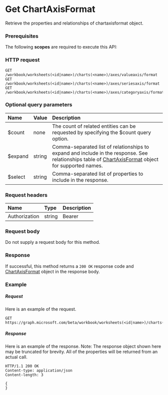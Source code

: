 # Get ChartAxisFormat

Retrieve the properties and relationships of chartaxisformat object.
### Prerequisites
The following **scopes** are required to execute this API: 
### HTTP request
<!-- { "blockType": "ignored" } -->
```http
GET /workbook/worksheets(<id|name>)/charts(<name>)/axes/valueaxis/format
GET /workbook/worksheets(<id|name>)/charts(<name>)/axes/seriesaxis/format
GET /workbook/worksheets(<id|name>)/charts(<name>)/axes/categoryaxis/format
```
### Optional query parameters
|Name|Value|Description|
|:---------------|:--------|:-------|
|$count|none|The count of related entities can be requested by specifying the $count query option.|
|$expand|string|Comma-separated list of relationships to expand and include in the response. See relationships table of [ChartAxisFormat](../resources/chartaxisformat.md) object for supported names. |
|$select|string|Comma-separated list of properties to include in the response.|

### Request headers
| Name       | Type | Description|
|:-----------|:------|:----------|
| Authorization  | string  | Bearer <code>|

### Request body
Do not supply a request body for this method.
### Response
If successful, this method returns a `200 OK` response code and [ChartAxisFormat](../resources/chartaxisformat.md) object in the response body.
### Example
##### Request
Here is an example of the request.
<!-- {
  "blockType": "request",
  "name": "get_chartaxisformat"
}-->
```http
GET https://graph.microsoft.com/beta/workbook/worksheets(<id|name>)/charts(<name>)/axes/valueaxis/format
```
##### Response
Here is an example of the response. Note: The response object shown here may be truncated for brevity. All of the properties will be returned from an actual call.
<!-- {
  "blockType": "response",
  "truncated": true,
  "@odata.type": "microsoft.graph.chartaxisformat"
} -->
```http
HTTP/1.1 200 OK
Content-type: application/json
Content-length: 3

{
}
```

<!-- uuid: 8fcb5dbc-d5aa-4681-8e31-b001d5168d79
2015-10-25 14:57:30 UTC -->
<!-- {
  "type": "#page.annotation",
  "description": "Get ChartAxisFormat",
  "keywords": "",
  "section": "documentation",
  "tocPath": ""
}-->